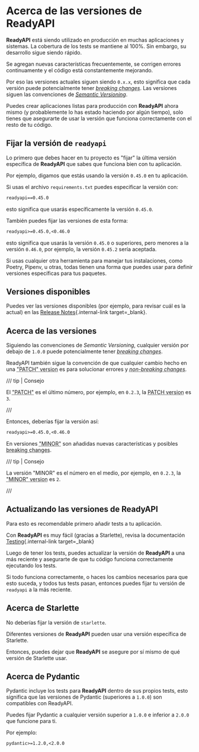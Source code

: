# Acerca de las versiones de ReadyAPI

**ReadyAPI** está siendo utilizado en producción en muchas aplicaciones y sistemas. La cobertura de los tests se mantiene al 100%. Sin embargo, su desarrollo sigue siendo rápido.

Se agregan nuevas características frecuentemente, se corrigen errores continuamente y el código está constantemente mejorando.

Por eso las versiones actuales siguen siendo `0.x.x`, esto significa que cada versión puede potencialmente tener <abbr title="cambios que rompen funcionalidades o compatibilidad">*breaking changes*</abbr>. Las versiones siguen las convenciones de <a href="https://semver.org/" class="external-link" target="_blank"><abbr title="versionado semántico">*Semantic Versioning*</abbr></a>.

Puedes crear aplicaciones listas para producción con **ReadyAPI** ahora mismo (y probablemente lo has estado haciendo por algún tiempo), solo tienes que asegurarte de usar la versión que funciona correctamente con el resto de tu código.

## Fijar la versión de `readyapi`

Lo primero que debes hacer en tu proyecto es "fijar" la última versión específica de **ReadyAPI** que sabes que funciona bien con tu aplicación.

Por ejemplo, digamos que estás usando la versión `0.45.0` en tu aplicación.

Si usas el archivo `requirements.txt` puedes especificar la versión con:

```txt
readyapi==0.45.0
```

esto significa que usarás específicamente la versión `0.45.0`.

También puedes fijar las versiones de esta forma:

```txt
readyapi>=0.45.0,<0.46.0
```

esto significa que usarás la versión `0.45.0` o superiores, pero menores a la versión `0.46.0`, por ejemplo, la versión `0.45.2` sería aceptada.

Si usas cualquier otra herramienta para manejar tus instalaciones, como Poetry, Pipenv, u otras, todas tienen una forma que puedes usar para definir versiones específicas para tus paquetes.

## Versiones disponibles

Puedes ver las versiones disponibles (por ejemplo, para revisar cuál es la actual) en las [Release Notes](../release-notes.md){.internal-link target=_blank}.

## Acerca de las versiones

Siguiendo las convenciones de *Semantic Versioning*, cualquier versión por debajo de `1.0.0` puede potencialmente tener <abbr title="cambios que rompen funcionalidades o compatibilidad">*breaking changes*</abbr>.

ReadyAPI también sigue la convención de que cualquier cambio hecho en una <abbr title="versiones de parche">"PATCH" version</abbr> es para solucionar errores y <abbr title="cambios que no rompan funcionalidades o compatibilidad">*non-breaking changes*</abbr>.

/// tip | Consejo

El <abbr title="parche">"PATCH"</abbr> es el último número, por ejemplo, en `0.2.3`, la <abbr title="versiones de parche">PATCH version</abbr> es `3`.

///

Entonces, deberías fijar la versión así:

```txt
readyapi>=0.45.0,<0.46.0
```

En versiones <abbr title="versiones menores">"MINOR"</abbr> son añadidas nuevas características y posibles <abbr title="Cambios que rompen posibles funcionalidades o compatibilidad">breaking changes</abbr>.

/// tip | Consejo

La versión "MINOR" es el número en el medio, por ejemplo, en `0.2.3`, la <abbr title="versión menor">"MINOR" version</abbr> es `2`.

///

## Actualizando las versiones de ReadyAPI

Para esto es recomendable primero añadir tests a tu aplicación.

Con **ReadyAPI** es muy fácil (gracias a Starlette), revisa la documentación [Testing](../tutorial/testing.md){.internal-link target=_blank}

Luego de tener los tests, puedes actualizar la versión de **ReadyAPI** a una más reciente y asegurarte de que tu código funciona correctamente ejecutando los tests.

Si todo funciona correctamente, o haces los cambios necesarios para que esto suceda, y todos tus tests pasan, entonces puedes fijar tu versión de `readyapi` a la más reciente.

## Acerca de Starlette

No deberías fijar la versión de `starlette`.

Diferentes versiones de **ReadyAPI** pueden usar una versión específica de Starlette.

Entonces, puedes dejar que **ReadyAPI** se asegure por sí mismo de qué versión de Starlette usar.

## Acerca de Pydantic

Pydantic incluye los tests para **ReadyAPI** dentro de sus propios tests, esto significa que las versiones de Pydantic (superiores a `1.0.0`) son compatibles con ReadyAPI.

Puedes fijar Pydantic a cualquier versión superior a `1.0.0` e inferior a `2.0.0` que funcione para ti.

Por ejemplo:

```txt
pydantic>=1.2.0,<2.0.0
```
